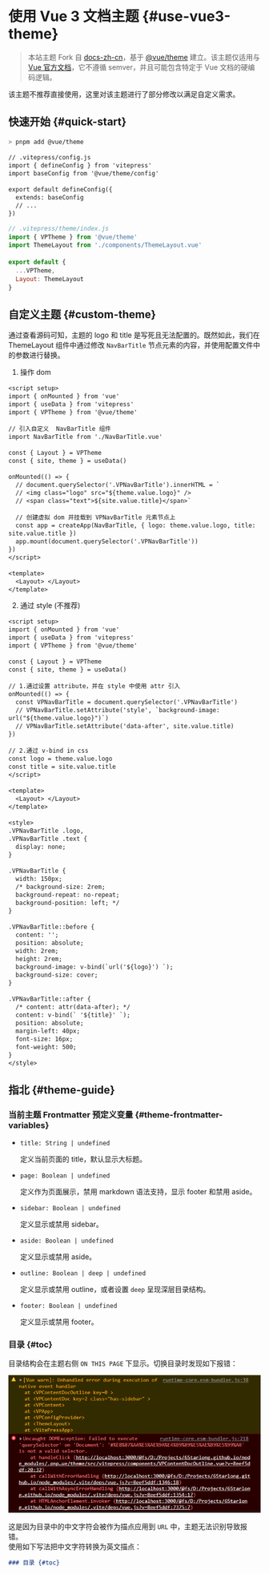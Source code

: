 # 使用 Vue 3 文档主题 {#use-vue3-theme}

> 本站主题 Fork 自 [docs-zh-cn](https://github.com/vuejs-translations/docs-zh-cn)，基于 [@vue/theme](https://github.com/vuejs/theme) 建立。该主题仅适用与 [Vue 官方文档](https://staging-cn.vuejs.org)，它不遵循 semver，并且可能包含特定于 Vue 文档的硬编码逻辑。<br/>

该主题不推荐直接使用，这里对该主题进行了部分修改以满足自定义需求。

## 快速开始 {#quick-start}

```sh
> pnpm add @vue/theme
```

```js{6}
// .vitepress/config.js
import { defineConfig } from 'vitepress'
import baseConfig from '@vue/theme/config'

export default defineConfig({
  extends: baseConfig
  // ...
})
```

```js
// .vitepress/theme/index.js
import { VPTheme } from '@vue/theme'
import ThemeLayout from './components/ThemeLayout.vue'

export default {
  ...VPTheme,
  Layout: ThemeLayout
}
```

## 自定义主题 {#custom-theme}

通过查看源码可知，主题的 logo 和 title 是写死且无法配置的。既然如此，我们在 ThemeLayout 组件中通过修改 `NavBarTitle` 节点元素的内容，并使用配置文件中的参数进行替换。

1. 操作 dom

```vue{7,13-15,18,19}
<script setup>
import { onMounted } from 'vue'
import { useData } from 'vitepress'
import { VPTheme } from '@vue/theme'

// 引入自定义  NavBarTitle 组件
import NavBarTitle from './NavBarTitle.vue'

const { Layout } = VPTheme
const { site, theme } = useData()

onMounted(() => {
  // document.querySelector('.VPNavBarTitle').innerHTML = `
  // <img class="logo" src="${theme.value.logo}" />
  // <span class="text">${site.value.title}</span>`

  // 创建虚拟 dom 并挂载到 VPNavBarTitle 元素节点上
  const app = createApp(NavBarTitle, { logo: theme.value.logo, title: site.value.title })
  app.mount(document.querySelector('.VPNavBarTitle'))
})
</script>

<template>
  <Layout> </Layout>
</template>
```

2. 通过 style (不推荐)

```vue{12,13,17,18,28,43,48,49}
<script setup>
import { onMounted } from 'vue'
import { useData } from 'vitepress'
import { VPTheme } from '@vue/theme'

const { Layout } = VPTheme
const { site, theme } = useData()

// 1.通过设置 attribute，并在 style 中使用 attr 引入
onMounted(() => {
  const VPNavBarTitle = document.querySelector('.VPNavBarTitle')
  // VPNavBarTitle.setAttribute('style', `background-image: url("${theme.value.logo}")`)
  // VPNavBarTitle.setAttribute('data-after', site.value.title)
})

// 2.通过 v-bind in css
const logo = theme.value.logo
const title = site.value.title
</script>

<template>
  <Layout> </Layout>
</template>

<style>
.VPNavBarTitle .logo,
.VPNavBarTitle .text {
  display: none;
}

.VPNavBarTitle {
  width: 150px;
  /* background-size: 2rem;
  background-repeat: no-repeat;
  background-position: left; */
}

.VPNavBarTitle::before {
  content: '';
  position: absolute;
  width: 2rem;
  height: 2rem;
  background-image: v-bind(`url('${logo}') `);
  background-size: cover;
}

.VPNavBarTitle::after {
  /* content: attr(data-after); */
  content: v-bind(` '${title}' `);
  position: absolute;
  margin-left: 40px;
  font-size: 16px;
  font-weight: 500;
}
</style>
```

## 指北 {#theme-guide}

### 当前主题 Frontmatter 预定义变量 {#theme-frontmatter-variables}

- `title: String | undefined`

  定义当前页面的 title，默认显示大标题。

- `page: Boolean | undefined`

  定义作为页面展示，禁用 markdown 语法支持，显示 footer 和禁用 aside。

- `sidebar: Boolean | undefined`

  定义显示或禁用 sidebar。

- `aside: Boolean | undefined`

  定义显示或禁用 aside。

- `outline: Boolean | deep | undefined`

  定义显示或禁用 outline，或者设置 `deep` 呈现深层目录结构。

- `footer: Boolean | undefined`

  定义显示或禁用 footer。

### 目录 {#toc}

目录结构会在主题右侧 `ON THIS PAGE` 下显示。切换目录时发现如下报错：

![An image](./images/switch-directory-error.png)

这是因为目录中的中文字符会被作为描点应用到 `URL` 中，主题无法识别导致报错。<br/>
使用如下写法把中文字符转换为英文描点：

```md
### 目录 {#toc}
```
